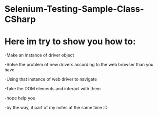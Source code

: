 # Selenium-Testing-Sample-Class-CSharp

# Here im try to show you how to:

-Make an instance of driver object

-Solve the problem of new drivers according to the web browser than you have

-Using that instance of web driver to navigate

-Take the DOM elements and interact with them

-hope help you

-by the way, it part of my notes at the same time :D
